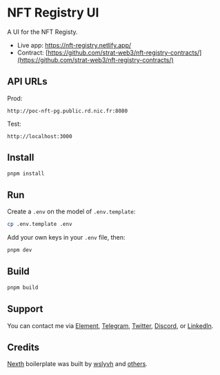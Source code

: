 # NFT Registry UI

A UI for the NFT Registy.

- Live app: https://nft-registry.netlify.app/
- Contract: [https://github.com/strat-web3/nft-registry-contracts/](https://github.com/strat-web3/nft-registry-contracts/)

## API URLs

Prod:

```
http://poc-nft-pg.public.rd.nic.fr:8080
```

Test:

```
http://localhost:3000
```

## Install

```bash
pnpm install
```

## Run

Create a `.env` on the model of `.env.template`:

```sh
cp .env.template .env
```

Add your own keys in your `.env` file, then:

```bash
pnpm dev
```

## Build

```bash
pnpm build
```

## Support

You can contact me via [Element](https://matrix.to/#/@julienbrg:matrix.org), [Telegram](https://t.me/julienbrg), [Twitter](https://twitter.com/julienbrg), [Discord](https://discord.gg/uSxzJp3J76), or [LinkedIn](https://www.linkedin.com/in/julienberanger/).

## Credits

[Nexth](https://github.com/wslyvh/nexth/) boilerplate was built by [wslyvh](https://github.com/wslyvh) and [others](https://github.com/wslyvh/nexth/graphs/contributors).
